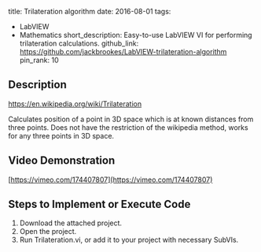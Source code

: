 title: Trilateration algorithm
date: 2016-08-01
tags:
  - LabVIEW
  - Mathematics
short_description: Easy-to-use LabVIEW VI for performing trilateration calculations.
github_link: https://github.com/jackbrookes/LabVIEW-trilateration-algorithm
pin_rank: 10

## Description
https://en.wikipedia.org/wiki/Trilateration

Calculates position of a point in 3D space which is at known distances from three points. Does not have the restriction of the wikipedia method, works for any three points in 3D space.

## Video Demonstration
[https://vimeo.com/174407807](https://vimeo.com/174407807)

## Steps to Implement or Execute Code
1. Download the attached project.
2. Open the project.
3. Run Trilateration.vi, or add it to your project with necessary SubVIs.

